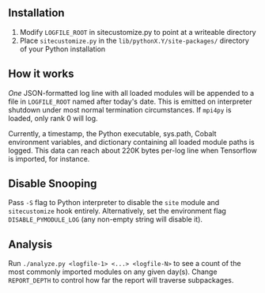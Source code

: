 Installation
---------------

1. Modify `LOGFILE_ROOT` in sitecustomize.py to point at a writeable directory
2. Place `sitecustomize.py` in the `lib/pythonX.Y/site-packages/` directory of your Python installation

How it works
-------------
*One* JSON-formatted log line with all loaded modules will be appended to a file in `LOGFILE_ROOT` named after today's date.
This is emitted on interpreter shutdown under most normal termination circumstances.  If `mpi4py` is 
loaded, only rank 0 will log.

Currently, a timestamp, the Python executable, sys.path, Cobalt environment variables, and dictionary containing all
loaded module paths is logged. This data can reach about 220K bytes per-log line when Tensorflow is imported, for instance.

Disable Snooping
----------------
Pass `-S` flag to Python interpreter to disable the `site` module and
`sitecustomize` hook entirely.  Alternatively, set the environment flag
`DISABLE_PYMODULE_LOG` (any non-empty string will disable it).

Analysis
---------
Run `./analyze.py <logfile-1> <...> <logfile-N>` to see a count of the most commonly imported modules on any given day(s).
Change `REPORT_DEPTH` to control how far the report will traverse subpackages.
